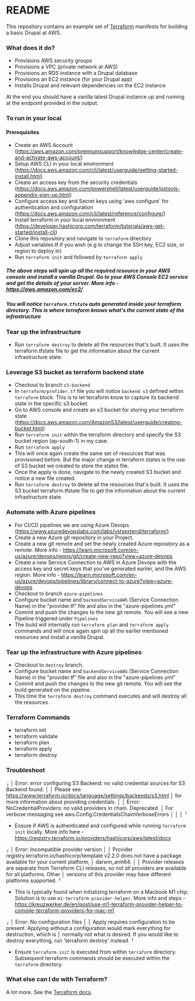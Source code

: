 # README #

This repository contains an example set of [Terraform](https://terraform.io) manifests for building a basic Drupal at AWS.

### What does it do? ###

* Provisions AWS security groups
* Provisions a VPC (private network at AWS)
* Provisions an RDS instance with a Drupal database
* Provisions an EC2 instance (for your Drupal app)
* Installs Drupal and relevant dependencies on the EC2 instance

At the end you should have a vanilla latest Drupal instance up and running at the endpoint provided in the output.

### To run in your local ###
#### Prerequisites ####
* Create an AWS Account (https://aws.amazon.com/premiumsupport/knowledge-center/create-and-activate-aws-account/)
* Setup AWS CLI in your local environment (https://docs.aws.amazon.com/cli/latest/userguide/getting-started-install.html)
* Create an access key from the security credentials (https://docs.aws.amazon.com/powershell/latest/userguide/pstools-appendix-sign-up.html)
* Configure access key and Secret keys using 'aws configure' for authentication and configuration (https://docs.aws.amazon.com/cli/latest/reference/configure/)
* Install terraform in your local environment (https://developer.hashicorp.com/terraform/tutorials/aws-get-started/install-cli)
* Clone this repository and navigate to `terraform` directory
* Adjust variables.tf if you wish (e.g to change the SSH key, EC2 size, or region to deploy in)
* Run `terraform init` and followed by `terraform apply`
##### The above steps will spin up all the required resource in your AWS console and install a vanilla Drupal. Go to your AWS Console EC2 service and get the details of your server. More info - https://aws.amazon.com/ec2/
#####
##### You will notice `terraform.tfstate` auto generated inside your terraform directory. This is where terraform knows what's the current state of the infrastructure #####

### Tear up the infrastructure ###
* Run `terraform destroy` to delete all the resources that's built. It uses the terraform.tfstate file to get the information about the current infrastructure state.

### Leverage S3 bucket as terraform backend state ###
* Checkout to branch `s3-backend`
* In `terraform/profider.tf` file you will notice `backend s3` defined within `terraform` block. This is to let terraform know to capture its backend state in the specific s3 bucket.
* Go to AWS console and create an s3 bucket for storing your terraform state (https://docs.aws.amazon.com/AmazonS3/latest/userguide/creating-bucket.html)
* Run `terraform init` within the terraform directory and specify the S3 bucket region (ap-south-1) in my case.
* Run `terraform apply`
* This will once again create the same set of resources that was provisioned before. But the major change in terraform states is the use of S3 bucket we created to store the states file.
* Once the apply is done, navigate to the newly created S3 bucket and notice a new file created.
* Run `terraform destroy` to delete all the resources that's built. It uses the S3 bucket terraform.tfstate file to get the information about the current infrastructure state.

### Automate with Azure pipelines ###
* For CI/CD pipelines we are using Azure Devops (https://www.azuredevopslabs.com/labs/vstsextend/terraform/)
* Create a new Azure git repository in your Project.
* Create a new git remote and set the newly created Azure repository as a remote. More info - https://learn.microsoft.com/en-us/azure/devops/repos/git/create-new-repo?view=azure-devops
* Create a new Service Connection to AWS in Azure Devops with the access key and secret keys that you've generated earlier, and the AWS region. More info - https://learn.microsoft.com/en-us/azure/devops/pipelines/library/connect-to-azure?view=azure-devops
* Checkout to branch `azure-pipelines`
* Configure bucket name and `backendServiceAWS` (Service Connection Name) in the "provider.tf" file and also in the "azure-pipelines.yml"
* Commit and push the changes to the new git remote. You will see a new Pipeline triggered under `Pipelines`
* The build will internally run `terraform plan` and `terraform apply` commands and will once again spin up all the earlier mentioned resources and install a vanilla Drupal.

### Tear up the infrastructure with Azure pipelines ###
* Checkout to `destroy` branch.
* Configure bucket name and `backendServiceAWS` (Service Connection Name) in the "provider.tf" file and also in the "azure-pipelines.yml"
* Commit and push the changes to the new git remote. You will see the build generated on the pipeline.
* This time the `terraform destroy` command executes and will destroy all the resources.

### Terraform Commands ###
* terraform init
* terraform validate
* terraform plan
* terraform apply
* terraform destroy

### Troubleshoot ###

╷
│ Error: error configuring S3 Backend: no valid credential sources for S3 Backend found.
│ 
│ Please see https://www.terraform.io/docs/language/settings/backends/s3.html
│ for more information about providing credentials.
│ 
│ Error: NoCredentialProviders: no valid providers in chain. Deprecated.
│ 	For verbose messaging see aws.Config.CredentialsChainVerboseErrors
│ 
│ 
│ 
╵
* Ensure if AWS is authenticated and configured while running `terraform init` locally. More info here - https://registry.terraform.io/providers/hashicorp/aws/latest/docs


╷
│ Error: Incompatible provider version
│ 
│ Provider registry.terraform.io/hashicorp/template v2.2.0 does not have a package available for your current platform,
│ darwin_arm64.
│ 
│ Provider releases are separate from Terraform CLI releases, so not all providers are available for all platforms. Other
│ versions of this provider may have different platforms supported.
╵
* This is typically found when initializing terraform on a Macbook M1 chip. Solution is to use `m1-terraform-provider-helper`. More info and steps -  https://kreuzwerker.de/en/post/use-m1-terraform-provider-helper-to-compile-terraform-providers-for-mac-m1

╷
│ Error: No configuration files
│ 
│ Apply requires configuration to be present. Applying without a configuration would mark everything for destruction, which is
│ normally not what is desired. If you would like to destroy everything, run 'terraform destroy' instead.
╵
* Ensure `terraform init` is executed from within `terraform` directory. Subsequent terraform commands should be executed within the `terraform` directory.



### What else can I do with Terraform? ###

A lot more. See the [Terraform docs](https://terraform.io/docs/).
